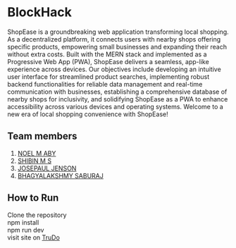 # BlockHack
ShopEase is a groundbreaking web application transforming local shopping. As a decentralized platform, it connects users with nearby shops offering specific products, empowering small businesses and expanding their reach without extra costs. Built with the MERN stack and implemented as a Progressive Web App (PWA), ShopEase delivers a seamless, app-like experience across devices.
Our objectives include developing an intuitive user interface for streamlined product searches, implementing robust backend functionalities for reliable data management and real-time communication with businesses, establishing a comprehensive database of nearby shops for inclusivity, and solidifying ShopEase as a PWA to enhance accessibility across various devices and operating systems. Welcome to a new era of local shopping convenience with ShopEase!

## Team members
1. <a href="https://github.com/noelmaby" >NOEL M ABY</a> <br>
2. <a href="https://github.com/shibukuttan4" >SHIBIN M S</a>
3. <a href="https://github.com/Im-Josepaul" >JOSEPAUL JENSON</a>
4. <a href="https://github.com/Bhagya0529" >BHAGYALAKSHMY SABURAJ</a>

## How to Run
Clone the repository <br>
npm install <br>
npm run dev <br>
visit site on <a href="https://metamask-connect-five.vercel.app" >TruDo</a>

